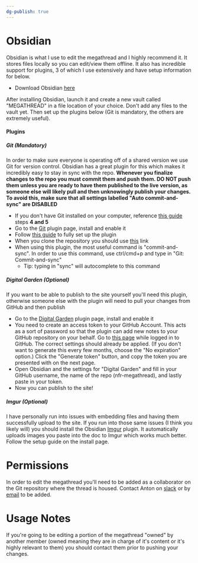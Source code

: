 ```yaml
---
dg-publish: true
---
```

# Obsidian
Obsidian is what I use to edit the megathread and I highly recommend it. It stores files locally so you can edit/view them offline. It also has incredible support for plugins, 3 of which I use extensively and have setup information for below.
- Download Obsidian [here](https://obsidian.md/download)

After installing Obsidian, launch it and create a new vault called "MEGATHREAD" in a file location of your choice. Don't add any files to the vault yet. Then set up the plugins below (Git is mandatory, the others are extremely useful).
#### Plugins
##### Git (Mandatory)
In order to make sure everyone is operating off of a shared version we use Git for version control. Obsidian has a great plugin for this which makes it incredibly easy to stay in sync with the repo. **Whenever you finalize changes to the repo you must commit them and push them. DO NOT push them unless you are ready to have them published to the live version, as someone else will likely pull and then unknowingly publish your changes. To avoid this, make sure that all settings labelled "Auto commit-and-sync" are DISABLED**
- If you don't have Git installed on your computer, reference [this guide](https://nfr-learn.ue.r.appspot.com/lessons/4/3/) steps **4 and 5**
- Go to the [Git](obsidian://show-plugin?id=obsidian-git) plugin page, install and enable it
- Follow [this guide](https://publish.obsidian.md/git-doc/Getting+Started) to fully set up the plugin
- When you clone the repository you should use [this](https://github.com/antonwalvoord/nfr-megathread-notes.git) link
- When using this plugin, the most useful command is "commit-and-sync". In order to use this command, use ctrl/cmd+p and type in "Git: Commit-and-sync"
	- Tip: typing in "sync" will autocomplete to this command
##### Digital Garden (Optional)
If you want to be able to publish to the site yourself you'll need this plugin, otherwise someone else with the plugin will need to pull your changes from GitHub and then publish
- Go to the [Digital Garden](obsidian://show-plugin?id=digitalgarden) plugin page, install and enable it
- You need to create an access token to your GitHub Account. This acts as a sort of password so that the plugin can add new notes to your GitHub repository on your behalf. Go to [this page](https://github.com/settings/tokens/new?scopes=repo) while logged in to GitHub. The correct settings should already be applied. (If you don't want to generate this every few months, choose the "No expiration" option.) Click the "Generate token" button, and copy the token you are presented with on the next page.
- Open Obsidian and the settings for "Digital Garden" and fill in your GitHub username, the name of the repo (nfr-megathread), and lastly paste in your token.
- Now you can publish to the site!
##### Imgur (Optional)
I have personally run into issues with embedding files and having them successfully upload to the site. If you run into those same issues (I think you likely will) you should install the Obsidian [Imgur](obsidian://show-plugin?id=obsidian-imgur-plugin) plugin. It automatically uploads images you paste into the doc to Imgur which works much better. Follow the setup guide on the install page.

# Permissions
In order to edit the megathread you'll need to be added as a collaborator on the Git repository where the thread is housed. Contact Anton on [slack](https://nufsae.slack.com/team/U05U23W4WJV) or by [email](mailto:antonwalvoord2027@u.northwestern.edu) to be added.

# Usage Notes
If you're going to be editing a portion of the megathread "owned" by another member (owned meaning they are in charge of it's content or it's highly relevant to them) you should contact them prior to pushing your changes.